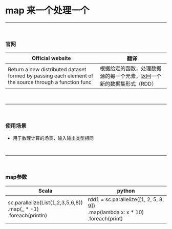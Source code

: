 # map 来一个处理一个

---

<br>

### 官网

| Official website                                                                | 翻译   |
|---------------------------------------------------------------------------------|-------------|
| Return a new distributed dataset formed by passing each element of the source through a function func   | 根据给定的函数，处理数据源的每一个元素，返回一个新的数据集形式（RDD）       |

<br>

---

<br>

### 使用场景

- 用于数理计算的场景，输入输出类型相同

<br>

---

<br>


### map参数
| Scala                                                               | python                                                                      |     
|---------------------------------------------------------------------|-----------------------------------------------------------------------------|
| sc.parallelize(List(1,2,3,5,6,8))<br>.map(_ * -1)<br> .foreach(println) | rdd1 = sc.parallelize([1, 2, 5, 8, 9])<br>.map(lambda x: x * 10)<br>.foreach(print) |


